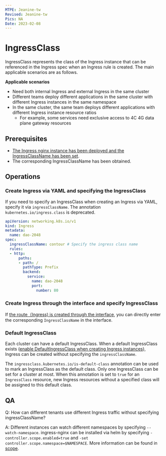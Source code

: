 ```yaml
---
MTPE: Jeanine-tw
Revised: Jeanine-tw
Pics: NA
Date: 2023-02-08
---
```


# IngressClass

IngressClass represents the class of the Ingress instance that can be referenced in the Ingress spec when an Ingress rule is created. The main applicable scenarios are as follows.

**Applicable scenarios**

* Need both internal Ingress and external Ingress in the same cluster
* Different teams deploy different applications in the same cluster with different Ingress instances in the same namespace
* In the same cluster, the same team deploys different applications with different Ingress instance resource ratios
    * For example, some services need exclusive access to 4C 4G data plane gateway resources

## Prerequisites

- [The Ingress nginx instance has been deployed and the IngressClassName has been set](install.md).
- The corresponding IngressClassName has been obtained.

## Operations

### Create Ingress via YAML and specifying the IngressClass

If you need to specify an IngressClass when creating an Ingress via YAML, specify it via `ingressClassName`.
The annotation ``kubernetes.io/ingress.class`` is deprecated.

```yaml
apiVersion: networking.k8s.io/v1
kind: Ingress
metadata:
  name: dao-2048
spec:
  ingressClassName: contour # Specify the ingress class name
  rules:
  - http:
      paths:
      - path: /
        pathType: Prefix
        backend:
          service:
            name: dao-2048
            port:
              number: 80
```

### Create Ingress through the interface and specify IngressClass

If [the route（Ingress) is created through the interface](.../.../.../kpanda/07UserGuide/ServicesandRoutes/CreatingIngress.md), you can directly enter the corresponding `IngressClassName` in the interface.

### Default IngressClass

Each cluster can have a default IngressClass. When a default IngressClass exists ([enable DefaultIngressClass when creating Ingress instances](install.md)), Ingress can be created without specifying the `ingressClassName`.

The `ingressclass.kubernetes.io/is-default-class` annotation can be used to mark an IngressClass as the default class. Only one IngressClass can be set for a cluster at most.
When this annotation is set to `true` for an `IngressClass` resource, new Ingress resources without a specified class will be assigned to this default class.

## QA

Q: How can different tenants use different Ingress traffic without specifying ingressClassName?

A: Different instances can watch different namespaces by specifying `--watch-namespace`.
ingress-nginx can be installed via helm by specifying `-controller.scope.enabled=true` and `-set controller.scope.namespace=$NAMESPACE`.
More information can be found in [scope](https://kubernetes.github.io/ingress-nginx/deploy/#scope).
